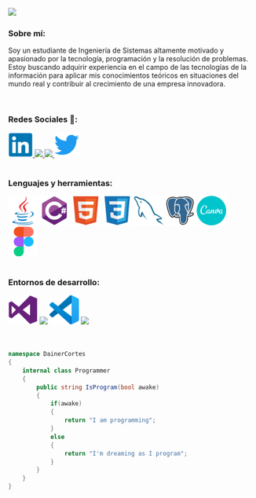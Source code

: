 ![](https://blogger.googleusercontent.com/img/b/R29vZ2xl/AVvXsEi8DHg0f27ty6aI-gh6498INS7we21kb5rYwnjNposcgyiITonOWXk36usc7bT8ns8wyyaH9zfllvZpyA-JZ1myFsgBCCU6wiuxdgrZenQ9nXltublf3hH1EQiwwnhWB_xuFYHNppk7_SnQiaqNozN_6w6AobxV8aa8lWq7jdHYTFewYgcnTtgy56AFT1w/s16000/Banner%20para%20Linkedin%20Analista%20Sistemas%20Moderno%20Negro%20(1).png)

### Sobre mí:

Soy un estudiante de Ingeniería de Sistemas altamente motivado y apasionado por la tecnología, programación y la resolución de problemas. Estoy buscando adquirir experiencia en el campo de las tecnologías de la información para aplicar mis conocimientos teóricos en situaciones del mundo real y contribuir al crecimiento de una empresa innovadora.

<br/>

### Redes Sociales 🤝:

<div>
    <a href='https://www.linkedin.com/in/dainercortes/' target='_blank'>
        <img width='50px'src='https://raw.githubusercontent.com/devicons/devicon/1119b9f84c0290e0f0b38982099a2bd027a48bf1/icons/linkedin/linkedin-original.svg'>
    </a>
    <a href='https://www.tiktok.com/@dainer_cortes' target='_blank'>
        <img width='50px'src='https://static.vecteezy.com/system/resources/previews/016/716/450/original/tiktok-icon-free-png.png'>
    </a>
    <a href='https://www.instagram.com/dainer_cortes/' target='_blank'>
        <img width='50px'src='https://upload.wikimedia.org/wikipedia/commons/thumb/a/a5/Instagram_icon.png/2048px-Instagram_icon.png'>
    </a>
    <a href='https://twitter.com/dainer_cortes' target='_blank'>
        <img width='50px'src='https://raw.githubusercontent.com/devicons/devicon/1119b9f84c0290e0f0b38982099a2bd027a48bf1/icons/twitter/twitter-original.svg'>
    </a>
</div>

<br/>

### Lenguajes y herramientas:

<div>
    <img width='60px'src='https://raw.githubusercontent.com/devicons/devicon/1119b9f84c0290e0f0b38982099a2bd027a48bf1/icons/java/java-original.svg'>
    <img width='60px'src='https://raw.githubusercontent.com/devicons/devicon/1119b9f84c0290e0f0b38982099a2bd027a48bf1/icons/csharp/csharp-original.svg'>
    <img width='60px' src='https://raw.githubusercontent.com/devicons/devicon/1119b9f84c0290e0f0b38982099a2bd027a48bf1/icons/html5/html5-original.svg'>
    <img width='60px' src='https://raw.githubusercontent.com/devicons/devicon/1119b9f84c0290e0f0b38982099a2bd027a48bf1/icons/css3/css3-original.svg'>
    <img width='60px' src='https://raw.githubusercontent.com/devicons/devicon/1119b9f84c0290e0f0b38982099a2bd027a48bf1/icons/mysql/mysql-original.svg'>
    <img width='60px' src='https://raw.githubusercontent.com/devicons/devicon/1119b9f84c0290e0f0b38982099a2bd027a48bf1/icons/postgresql/postgresql-original.svg'>
    <img width='60px' src='https://raw.githubusercontent.com/devicons/devicon/1119b9f84c0290e0f0b38982099a2bd027a48bf1/icons/canva/canva-original.svg'>
    <img width='60px' src='https://raw.githubusercontent.com/devicons/devicon/1119b9f84c0290e0f0b38982099a2bd027a48bf1/icons/figma/figma-original.svg'>
</div>

<br/>

### Entornos de desarrollo:

<div>
    <img width='60px' src='https://raw.githubusercontent.com/devicons/devicon/1119b9f84c0290e0f0b38982099a2bd027a48bf1/icons/visualstudio/visualstudio-plain.svg'>
    <img width='60px'src='https://blogger.googleusercontent.com/img/b/R29vZ2xl/AVvXsEjoN-q3XQxWfwYaWXNnotYly3DheMkQ_7w65ktNJK3GoBWzhyHKXWft2wzqCKkrqr7jXmIZ186e0e9aVS0t2CyTD7GfyGfsfxX7OQrmqoT4Bdm3WQP3_q-B72ZirTupHnLxW5UVN7wtZsLbfxZch4g4B1Y1HdVRc27vPrmDouENUgy4aBDGR3-x1R9iGkE/w200-h187/264-2648074_eclipse-png.png'>
    <img width='60px' src='https://raw.githubusercontent.com/devicons/devicon/1119b9f84c0290e0f0b38982099a2bd027a48bf1/icons/vscode/vscode-original.svg'>
    <img width='50px' src='https://upload.wikimedia.org/wikipedia/commons/thumb/9/98/Apache_NetBeans_Logo.svg/444px-Apache_NetBeans_Logo.svg.png'>    
</div>

<br/>
<br/>

```C#
namespace DainerCortes
{
    internal class Programmer
    {		
        public string IsProgram(bool awake)
        {
            if(awake)
            {
                return "I am programming";
            }
            else
            {
                return "I'm dreaming as I program";
            }
        }
    }
}
```
